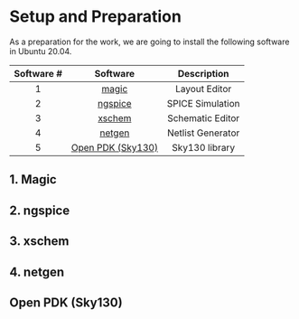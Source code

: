 # Setup and Preparation

As a preparation for the work, we are going to install the following software in Ubuntu 20.04.



| Software #  |         Software          |   Description        |
|:-----------:|:-------------------------:|:--------------------:|
| 1           | [magic]()                 |    Layout Editor     |
| 2           | [ngspice]()               |    SPICE Simulation  |
| 3           | [xschem]()                |    Schematic Editor  |
| 4           | [netgen]()                |    Netlist Generator |
| 5           | [Open PDK (Sky130)]()     |    Sky130 library    |


## 1. Magic

## 2. ngspice

## 3. xschem

## 4. netgen

## Open PDK (Sky130)
